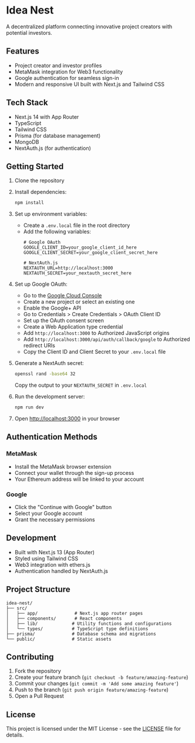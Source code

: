 # Idea Nest

A decentralized platform connecting innovative project creators with potential investors.

## Features

- Project creator and investor profiles
- MetaMask integration for Web3 functionality
- Google authentication for seamless sign-in
- Modern and responsive UI built with Next.js and Tailwind CSS

## Tech Stack

- Next.js 14 with App Router
- TypeScript
- Tailwind CSS
- Prisma (for database management)
- MongoDB
- NextAuth.js (for authentication)

## Getting Started

1. Clone the repository
2. Install dependencies:
   ```bash
   npm install
   ```

3. Set up environment variables:
   - Create a `.env.local` file in the root directory
   - Add the following variables:
     ```
     # Google OAuth
     GOOGLE_CLIENT_ID=your_google_client_id_here
     GOOGLE_CLIENT_SECRET=your_google_client_secret_here

     # NextAuth.js
     NEXTAUTH_URL=http://localhost:3000
     NEXTAUTH_SECRET=your_nextauth_secret_here
     ```

4. Set up Google OAuth:
   - Go to the [Google Cloud Console](https://console.cloud.google.com)
   - Create a new project or select an existing one
   - Enable the Google+ API
   - Go to Credentials > Create Credentials > OAuth Client ID
   - Set up the OAuth consent screen
   - Create a Web Application type credential
   - Add `http://localhost:3000` to Authorized JavaScript origins
   - Add `http://localhost:3000/api/auth/callback/google` to Authorized redirect URIs
   - Copy the Client ID and Client Secret to your `.env.local` file

5. Generate a NextAuth secret:
   ```bash
   openssl rand -base64 32
   ```
   Copy the output to your `NEXTAUTH_SECRET` in `.env.local`

6. Run the development server:
   ```bash
   npm run dev
   ```

7. Open [http://localhost:3000](http://localhost:3000) in your browser

## Authentication Methods

### MetaMask
- Install the MetaMask browser extension
- Connect your wallet through the sign-up process
- Your Ethereum address will be linked to your account

### Google
- Click the "Continue with Google" button
- Select your Google account
- Grant the necessary permissions

## Development

- Built with Next.js 13 (App Router)
- Styled using Tailwind CSS
- Web3 integration with ethers.js
- Authentication handled by NextAuth.js

## Project Structure

```
idea-nest/
├── src/
│   ├── app/              # Next.js app router pages
│   ├── components/       # React components
│   ├── lib/             # Utility functions and configurations
│   └── types/           # TypeScript type definitions
├── prisma/              # Database schema and migrations
└── public/              # Static assets
```

## Contributing

1. Fork the repository
2. Create your feature branch (`git checkout -b feature/amazing-feature`)
3. Commit your changes (`git commit -m 'Add some amazing feature'`)
4. Push to the branch (`git push origin feature/amazing-feature`)
5. Open a Pull Request

## License

This project is licensed under the MIT License - see the [LICENSE](LICENSE) file for details.
